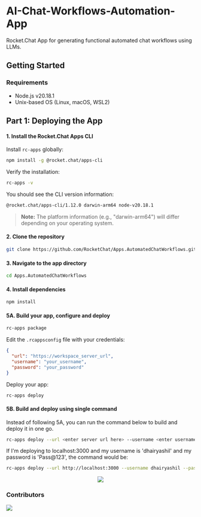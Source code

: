 # AI-Chat-Workflows-Automation-App

Rocket.Chat App for generating functional automated chat workflows using LLMs.

## Getting Started

### Requirements
- Node.js v20.18.1
- Unix-based OS (Linux, macOS, WSL2)

## Part 1: Deploying the App

#### 1. Install the Rocket.Chat Apps CLI
Install `rc-apps` globally:

```bash
npm install -g @rocket.chat/apps-cli
```

Verify the installation:

```bash
rc-apps -v
```

You should see the CLI version information:

```bash
@rocket.chat/apps-cli/1.12.0 darwin-arm64 node-v20.18.1
```

> **Note:** The platform information (e.g., "darwin-arm64") will differ depending on your operating system.

#### 2. Clone the repository

```bash
git clone https://github.com/RocketChat/Apps.AutomatedChatWorkflows.git
```

#### 3. Navigate to the app directory

```bash
cd Apps.AutomatedChatWorkflows
```

#### 4. Install dependencies

```bash
npm install
```

#### 5A. Build your app, configure and deploy

```bash
rc-apps package
```

Edit the `.rcappsconfig` file with your credentials:

```json
{
  "url": "https://workspace_server_url",
  "username": "your_username",
  "password": "your_password"
}
```

Deploy your app:

```bash
rc-apps deploy
```

#### 5B. Build and deploy using single command

Instead of following 5A, you can run the command below to build and deploy it in one go.

```bash
rc-apps deploy --url <enter server url here> --username <enter username here> --password <enter password here>
```

If I'm deploying to localhost:3000 and my username is 'dhairyashil' and my password is 'Pass@123', the command would be:

```bash
rc-apps deploy --url http://localhost:3000 --username dhairyashil --password Pass@123
```

<div align='center' width='100%'>
<a href="https://github.com/RocketChat/Apps.AutomatedChatWorkflows/graphs/contributors">
<img src="https://open-source-assets.middlewarehq.com/svgs/RocketChat-Apps.AutomatedChatWorkflows-contributor-metrics-dark-widget.svg?caching=true"></img>
</a>
</div>

### Contributors

<a href="https://github.com/RocketChat/Apps.AutomatedChatWorkflows/graphs/contributors">
  <img src="https://contrib.rocks/image?repo=RocketChat/Apps.AutomatedChatWorkflows" />
</a>
